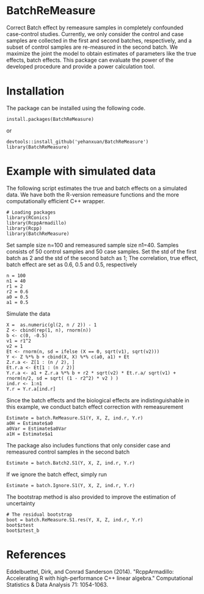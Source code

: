 # BatchReMeasure
Correct Batch effect by remeasure samples in completely confounded case-control studies. Currently, we only consider the control and case samples are collected in the first and second batches, respectively, and a subset of control samples are re-measured in the second batch.
We maximize the joint the model to obtain estimates of parameters like the true effects, batch effects. This package can evaluate the power of the developed procedure and provide a power calculation tool. 


# Installation 
The package can be installed using the following code.
```{r}
install.packages(BatchReMeasure)
```
or
```{r}
devtools::install_github('yehanxuan/BatchReMeasure')
library(BatchReMeasure)
```

# Example with simulated data 
The following script estimates the true and batch effects on a simulated data. We have both the R-version remeasure functions and the more computationally efficient C++ wrapper.
```{r}
# Loading packages 
library(RConics)
library(RcppArmadillo)
library(Rcpp)
library(BatchReMeasure)
```
Set sample size n=100 and remeasured sample size n1=40.
Samples consists of 50 control samples and 50 case samples.
Set the std of the first batch as 2 and the std of the second batch as 1; The correlation, true effect, batch effect are set as 0.6, 0.5 and 0.5, respectively 
```{r}
n = 100
n1 = 40 
r1 = 2
r2 = 0.6 
a0 = 0.5
a1 = 0.5
```
Simulate the data 
```{r}
X =  as.numeric(gl(2, n / 2)) - 1
Z <- cbind(rep(1, n), rnorm(n))
b <- c(0, -0.5)
v1 = r1^2
v2 = 1
Et <- rnorm(n, sd = ifelse (X == 0, sqrt(v1), sqrt(v2)))
Y <- Z %*% b + cbind(X, X) %*% c(a0, a1) + Et
Z.r.a <- Z[1 : (n / 2), ]
Et.r.a <- Et[1 : (n / 2)]
Y.r.a <- a1 + Z.r.a %*% b + r2 * sqrt(v2) * Et.r.a/ sqrt(v1) + rnorm(n/2, sd = sqrt( (1 - r2^2) * v2 ) )
ind.r <- 1:n1
Y.r = Y.r.a[ind.r]
```
Since the batch effects and the biological effects are indistinguishable in this example, we conduct batch effect correction with remeasurement
```{r}
Estimate = batch.ReMeasure.S1(Y, X, Z, ind.r, Y.r)
a0H = Estimate$a0
a0Var = Estimate$a0Var
a1H = Estimate$a1
```
The package also includes functions that only consider case and remeasured control samples in the second batch
```{r}
Estimate = batch.Batch2.S1(Y, X, Z, ind.r, Y.r)
```
If we ignore the batch effect, simply run
```{r}
Estimate = batch.Ignore.S1(Y, X, Z, ind.r, Y.r)
```
The bootstrap method is also provided to improve the estimation of uncertainty
```{r}
# The residual bootstrap 
boot = batch.ReMeasure.S1.res(Y, X, Z, ind.r, Y.r)
boot$ztest
boot$ztest_b
```



# References 
Eddelbuettel, Dirk, and Conrad Sanderson (2014). "RcppArmadillo: Accelerating R with high-performance C++ linear algebra." Computational Statistics & Data Analysis 71: 1054-1063.


